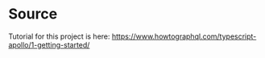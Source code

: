 # Source
Tutorial for this project is here: 
https://www.howtographql.com/typescript-apollo/1-getting-started/